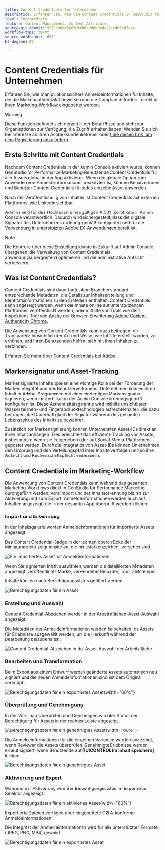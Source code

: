 ```yaml
---
title: Content Credentials für Unternehmen
description: Erfahren Sie, wie Sie Content Credentials in GenStudio for Performance Marketing anwenden und überprüfen.
level: Intermediate
feature: Content Management, Content Attributes
source-git-commit: 9023c86d45e6fdc8b6ddd0bdedd23eed05e87aae
workflow-type: tm+mt
source-wordcount: '667'
ht-degree: 0%

---
```


# Content Credentials für Unternehmen

Erfahren Sie, wie manipulationssichere Anmeldeinformationen für Inhalte, die die Markenauthentizität beweisen und die Compliance fördern, direkt in Ihren Marketing-Workflow eingebettet werden.

>[!WARNING]
>
> Diese Funktion befindet sich derzeit in der Beta-Phase und steht nur Organisationen zur Verfügung, die Zugriff erhalten haben. Wenden Sie sich bei Interesse an Ihren Adobe-Kundenbetreuer oder ([ Sie diesen Link, um eine Registrierung anzufordern](https://www.feedbackprogram.adobe.com/c/a/5aWPEOthrDv22Mf9CyekOy?source=qr).


## Erste Schritte mit Content Credentials

Nachdem Content Credentials in der Admin Console aktiviert wurde, können GenStudio for Performance Marketing-Benutzende Content Credentials für alle Assets global in der App aktivieren. Wenn die globale Option zum Anwenden von Anmeldeinformationen deaktiviert ist, können Benutzerinnen und Benutzer Content Credentials für jedes einzelne Asset anwenden.

Nach der Veröffentlichung von Inhalten ist Content Credentials auf externen Plattformen wie LinkedIn sichtbar.

Admins sind für das Hochladen eines gültigen X.509-Zertifikats in Admin Console verantwortlich. Dadurch wird sichergestellt, dass die digitale Signatur des Unternehmens ordnungsgemäß konfiguriert und für die Verwendung in unterstützten Adobe DX-Anwendungen bereit ist.

>[!NOTE]
>
>Die Kontrolle über diese Einstellung könnte in Zukunft auf Admin Console übergehen, die Verwaltung von Content Credentials anwendungsübergreifend optimieren und die administrative Aufsicht verbessern.

## Was ist Content Credentials? 

Content Credentials sind dauerhafte, dem Branchenstandard entsprechende Metadaten, die Details zur Inhaltserstellung und Identitätsinformationen zu den Erstellern enthalten. Content Credentials kann angezeigt werden, wenn die Inhalte online auf unterstützenden Plattformen veröffentlicht werden, oder mithilfe von Tools wie dem Inspektions-Tool von [Adobe ](https://contentauthenticity.adobe.com/inspect) der Browser-Erweiterung [Adobe Content Authenticity Chrome](https://helpx.adobe.com/creative-cloud/help/cai/adobe-content-authenticity-chrome-browser-extension.html).  

Die Anwendung von Content Credentials kann dazu beitragen, die Transparenz hinsichtlich der Art und Weise, wie Inhalte erstellt wurden, zu erhöhen, und Ihren Benutzenden helfen, sich mit ihren Inhalten zu verbinden.

[Erfahren Sie mehr über Content Credentials](https://helpx.adobe.com/de/creative-cloud/help/content-credentials.html) bei Adobe.

## Markensignatur und Asset-Tracking

Markensignierte Inhalte spielen eine wichtige Rolle bei der Förderung der Markenintegrität und des Benutzervertrauens. Unternehmen können ihren Inhalt in Adobe-Programmen mit einer eindeutigen Markensignatur signieren, wenn ihr Zertifikat in der Admin Console ordnungsgemäß konfiguriert ist. Diese Authentizitätsgarantie wird mithilfe unsichtbarer Wasserzeichen- und Fingerabdrucktechnologien aufrechterhalten, die dazu beitragen, die Dauerhaftigkeit der Signatur während des gesamten Lebenszyklus des Inhalts zu bewahren.

Zusätzlich zur Markensignierung können Unternehmen Asset-IDs direkt an ihren Inhalt anhängen. Dies erleichtert das effiziente Tracking von Assets, insbesondere wenn sie freigegeben oder auf Social-Media-Plattformen gepostet werden. Durch die Integration von Asset-IDs können Unternehmen den Ursprung und den Verteilungspfad ihrer Inhalte verfolgen und so ihre Aufsicht und Rechenschaftspflicht verbessern.

## Content Credentials im Marketing-Workflow

Die Anwendung von Content Credentials kann während des gesamten Marketing-Workflows direkt in GenStudio for Performance Marketing durchgeführt werden, vom Import und der Inhaltserkennung bis hin zur Aktivierung und zum Export. Anmeldeinformationen werden auch auf Inhalten angezeigt, die in der gesamten App überprüft werden können.

### Import und Erkennung

In der Inhaltsgalerie werden Anmeldeinformationen für importierte Assets angezeigt.

Das Content Credential-Badge in der rechten oberen Ecke der Miniaturansicht zeigt Inhalte an, die mit „Markenzeichen“ versehen sind.

![Ein importiertes Asset mit Anmeldeinformationen](./images/import-discovery1.png)

Wenn Sie signierten Inhalt auswählen, werden die detaillierten Metadaten angezeigt: veröffentlichte Marke, verwendeter Recorder, Tool, Zeitstempel.

Inhalte können nach Berechtigungsstatus gefiltert werden.

![Berechtigungsdaten für ein Asset](./images/import-discovery2.png)

### Erstellung und Auswahl

Content Credential-Abzeichen werden in der Arbeitsflächen-Asset-Auswahl angezeigt.

Die Metadaten der Anmeldeinformationen werden beibehalten, da Assets für Erlebnisse ausgewählt werden, um die Herkunft während der Bearbeitung beizubehalten.

![Content Credential-Abzeichen in der Asset-Auswahl der Arbeitsfläche](./images/creation-selection1.png)

### Bearbeiten und Transformation

Beim Export aus einem Entwurf werden geänderte Assets automatisch neu signiert und die neuen Anmeldeinformationen sind mit dem Original verknüpft.

![Berechtigungsdaten für ein exportiertes Asset](./images/edit-and-transformation1.png){width="60%"}

### Überprüfung und Genehmigung

In der Vorschau Überprüfen und Genehmigen wird der Status der Berechtigung für Assets in der rechten Leiste angezeigt.

![Berechtigungsdaten für ein genehmigtes Asset](./images/review-and-approve1.png){width="60%"}

Die Anmeldeinformationen für die einzelnen Varianten werden angezeigt, wenn Reviewer die Assets überprüfen. Genehmigte Erlebnisse werden erneut signiert, wenn Benutzende auf **[!UICONTROL Im Inhalt speichern]** klicken.

![Berechtigungsdaten für ein genehmigtes Asset](./images/review-and-approve2.png)

### Aktivierung und Export

Während der Aktivierung wird der Berechtigungsstatus im Experience Selektor angezeigt.

![Berechtigungsdaten für ein aktiviertes Asset](./images/activate-export1.png){width="60%"}

Exportierte Dateien verfügen über eingebettete C2PA-konforme Anmeldeinformationen.

Die Integrität der Anmeldeinformationen wird für alle unterstützten Formate (JPEG, PNG, MP4) gewahrt.

![Berechtigungsdaten für ein exportiertes Asset](./images/activate-export2.png)

